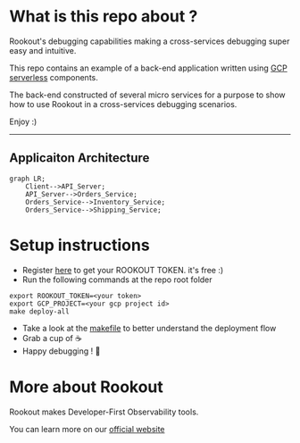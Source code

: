 # What is this repo about ?

Rookout's debugging capabilities making a cross-services debugging super easy and intuitive.

This repo contains an example of a back-end application written using [GCP serverless](https://cloud.google.com/serverless) components.

The back-end constructed of several micro services for a purpose to show how to use Rookout in a cross-services debugging scenarios.

Enjoy :)

---


## Applicaiton Architecture 
```mermaid
graph LR;
    Client-->API_Server;
    API_Server-->Orders_Service;
    Orders_Service-->Inventory_Service;
    Orders_Service-->Shipping_Service;
```

# Setup instructions
- Register [here](https://app.rookout.com) to get your ROOKOUT TOKEN. it's free :) 
- Run the following commands at the repo root folder
```
export ROOKOUT_TOKEN=<your token>
export GCP_PROJECT=<your gcp project id>
make deploy-all
```
- Take a look at the [makefile](./makefile) to better understand the deployment flow
- Grab a cup of ☕️
- Happy debugging ! 🔎

# More about Rookout

Rookout makes Developer-First Observability tools.

You can learn more on our [official website](https://rookout.com)




